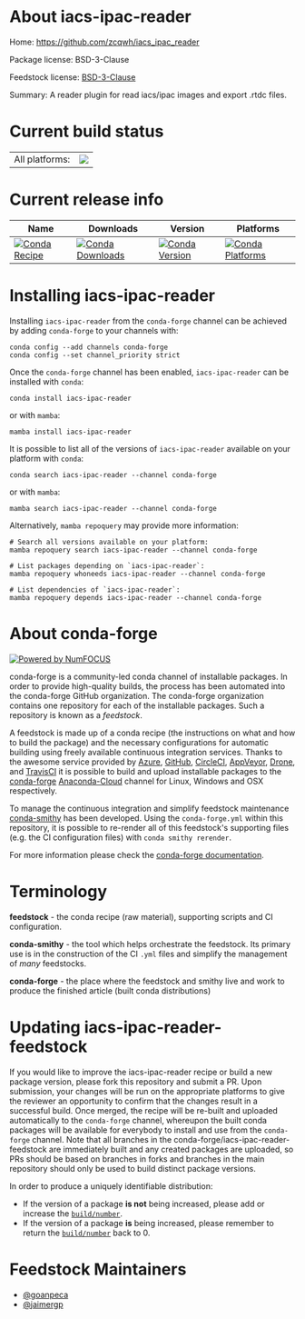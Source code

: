 About iacs-ipac-reader
======================

Home: https://github.com/zcqwh/iacs_ipac_reader

Package license: BSD-3-Clause

Feedstock license: [BSD-3-Clause](https://github.com/conda-forge/iacs-ipac-reader-feedstock/blob/main/LICENSE.txt)

Summary: A reader plugin for read iacs/ipac images and export .rtdc files.

Current build status
====================


<table><tr><td>All platforms:</td>
    <td>
      <a href="https://dev.azure.com/conda-forge/feedstock-builds/_build/latest?definitionId=15362&branchName=main">
        <img src="https://dev.azure.com/conda-forge/feedstock-builds/_apis/build/status/iacs-ipac-reader-feedstock?branchName=main">
      </a>
    </td>
  </tr>
</table>

Current release info
====================

| Name | Downloads | Version | Platforms |
| --- | --- | --- | --- |
| [![Conda Recipe](https://img.shields.io/badge/recipe-iacs--ipac--reader-green.svg)](https://anaconda.org/conda-forge/iacs-ipac-reader) | [![Conda Downloads](https://img.shields.io/conda/dn/conda-forge/iacs-ipac-reader.svg)](https://anaconda.org/conda-forge/iacs-ipac-reader) | [![Conda Version](https://img.shields.io/conda/vn/conda-forge/iacs-ipac-reader.svg)](https://anaconda.org/conda-forge/iacs-ipac-reader) | [![Conda Platforms](https://img.shields.io/conda/pn/conda-forge/iacs-ipac-reader.svg)](https://anaconda.org/conda-forge/iacs-ipac-reader) |

Installing iacs-ipac-reader
===========================

Installing `iacs-ipac-reader` from the `conda-forge` channel can be achieved by adding `conda-forge` to your channels with:

```
conda config --add channels conda-forge
conda config --set channel_priority strict
```

Once the `conda-forge` channel has been enabled, `iacs-ipac-reader` can be installed with `conda`:

```
conda install iacs-ipac-reader
```

or with `mamba`:

```
mamba install iacs-ipac-reader
```

It is possible to list all of the versions of `iacs-ipac-reader` available on your platform with `conda`:

```
conda search iacs-ipac-reader --channel conda-forge
```

or with `mamba`:

```
mamba search iacs-ipac-reader --channel conda-forge
```

Alternatively, `mamba repoquery` may provide more information:

```
# Search all versions available on your platform:
mamba repoquery search iacs-ipac-reader --channel conda-forge

# List packages depending on `iacs-ipac-reader`:
mamba repoquery whoneeds iacs-ipac-reader --channel conda-forge

# List dependencies of `iacs-ipac-reader`:
mamba repoquery depends iacs-ipac-reader --channel conda-forge
```


About conda-forge
=================

[![Powered by
NumFOCUS](https://img.shields.io/badge/powered%20by-NumFOCUS-orange.svg?style=flat&colorA=E1523D&colorB=007D8A)](https://numfocus.org)

conda-forge is a community-led conda channel of installable packages.
In order to provide high-quality builds, the process has been automated into the
conda-forge GitHub organization. The conda-forge organization contains one repository
for each of the installable packages. Such a repository is known as a *feedstock*.

A feedstock is made up of a conda recipe (the instructions on what and how to build
the package) and the necessary configurations for automatic building using freely
available continuous integration services. Thanks to the awesome service provided by
[Azure](https://azure.microsoft.com/en-us/services/devops/), [GitHub](https://github.com/),
[CircleCI](https://circleci.com/), [AppVeyor](https://www.appveyor.com/),
[Drone](https://cloud.drone.io/welcome), and [TravisCI](https://travis-ci.com/)
it is possible to build and upload installable packages to the
[conda-forge](https://anaconda.org/conda-forge) [Anaconda-Cloud](https://anaconda.org/)
channel for Linux, Windows and OSX respectively.

To manage the continuous integration and simplify feedstock maintenance
[conda-smithy](https://github.com/conda-forge/conda-smithy) has been developed.
Using the ``conda-forge.yml`` within this repository, it is possible to re-render all of
this feedstock's supporting files (e.g. the CI configuration files) with ``conda smithy rerender``.

For more information please check the [conda-forge documentation](https://conda-forge.org/docs/).

Terminology
===========

**feedstock** - the conda recipe (raw material), supporting scripts and CI configuration.

**conda-smithy** - the tool which helps orchestrate the feedstock.
                   Its primary use is in the construction of the CI ``.yml`` files
                   and simplify the management of *many* feedstocks.

**conda-forge** - the place where the feedstock and smithy live and work to
                  produce the finished article (built conda distributions)


Updating iacs-ipac-reader-feedstock
===================================

If you would like to improve the iacs-ipac-reader recipe or build a new
package version, please fork this repository and submit a PR. Upon submission,
your changes will be run on the appropriate platforms to give the reviewer an
opportunity to confirm that the changes result in a successful build. Once
merged, the recipe will be re-built and uploaded automatically to the
`conda-forge` channel, whereupon the built conda packages will be available for
everybody to install and use from the `conda-forge` channel.
Note that all branches in the conda-forge/iacs-ipac-reader-feedstock are
immediately built and any created packages are uploaded, so PRs should be based
on branches in forks and branches in the main repository should only be used to
build distinct package versions.

In order to produce a uniquely identifiable distribution:
 * If the version of a package **is not** being increased, please add or increase
   the [``build/number``](https://docs.conda.io/projects/conda-build/en/latest/resources/define-metadata.html#build-number-and-string).
 * If the version of a package **is** being increased, please remember to return
   the [``build/number``](https://docs.conda.io/projects/conda-build/en/latest/resources/define-metadata.html#build-number-and-string)
   back to 0.

Feedstock Maintainers
=====================

* [@goanpeca](https://github.com/goanpeca/)
* [@jaimergp](https://github.com/jaimergp/)

